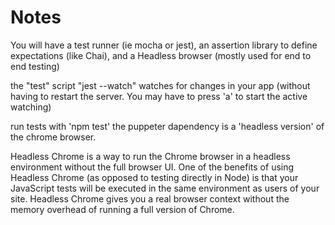  # Notes

You will have a test runner (ie mocha or jest), an assertion library to define expectations (like Chai), and a Headless browser (mostly used for end to end testing)


the "test" script  "jest --watch"  watches for changes in your app (without having to restart the server. You may have to press 'a' to start the active watching)

run tests with 'npm test'
the puppeter dapendency is a 'headless version' of the chrome browser.

Headless Chrome is a way to run the Chrome browser in a headless environment without the full browser UI. One of the benefits of using Headless Chrome (as opposed to testing directly in Node) is that your JavaScript tests will be executed in the same environment as users of your site. Headless Chrome gives you a real browser context without the memory overhead of running a full version of Chrome.

